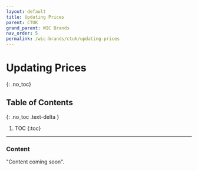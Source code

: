 ```yaml
---
layout: default
title: Updating Prices
parent: CTUK
grand_parent: WIC Brands
nav_order: 5
permalink: /wic-brands/ctuk/updating-prices
---
```


# Updating Prices
{: .no_toc}

## Table of Contents
{: .no_toc .text-delta }

1. TOC
{:toc}
---

### Content
"Content coming soon".
